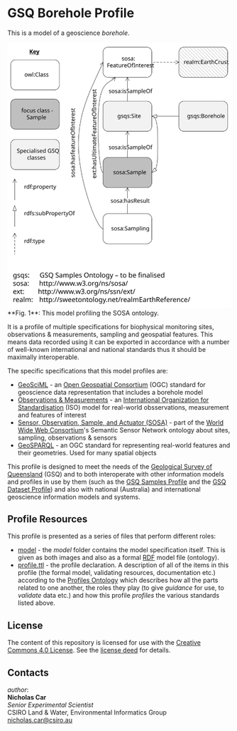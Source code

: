 # GSQ Borehole Profile
This is a model of a geoscience *borehole*.

<img src="model/sosa.svg" style="width:800px;" alt="Borehole model profiling SOSA" />  
**Fig. 1**: This model profiling the SOSA ontology.  

It is a profile of multiple specifications for biophysical monitoring sites, observations & measurements, sampling and geospatial features. This means data recorded using it can be exported in accordance with a number of well-known international and national standards thus it should be maximally interoperable.

The specific specifications that this model profiles are:

* [GeoSciML]() - an [Open Geospatial Consortium]() (OGC) standard for geoscience data representation that includes a borehole model
* [Observations & Measurements]() - an [International Organization for Standardisation]() (ISO) model for real-world obsservations, measurement and features of interest
* [Sensor, Observation, Sample, and Actuator (SOSA)](https://www.w3.org/TR/vocab-ssn/) - part of the [World Wide Web Consortium]()'s Semantic Sensor Network ontology about sites, sampling, observations & sensors
* [GeoSPARQL]() - an OGC standard for representing real-world features and their geometries. Used for many spatial objects

This profile is designed to meet the needs of the [Geological Survey of Queensland]() (GSQ) and to both interoperate with other information models and profiles in use by them (such as the [GSQ Samples Profile]() and the [GSQ Dataset Profile]()) and also with national (Australia) and international geoscience information models and systems.


## Profile Resources
This profile is presented as a series of files that perform different roles:

* [model](model/) - the *model* folder contains the model specification itself. This is given as both images and also as a formal [RDF]() model file (ontology).
* [profile.ttl]() - the profile declaration. A description of all of the items in this profile (the formal model, validating resources, documentation etc.) according to the [Profiles Ontology]() which describes how all the parts related to one another, the roles they play (to give *guidance* for use, to *validate* data etc.) and how this profile *profiles* the various standards listed above.


## License
The content of this repository is licensed for use with the [Creative Commons 4.0 License](https://creativecommons.org/licenses/by/4.0/). See the [license deed](LICENSE) for details.


## Contacts
*author*:  
**Nicholas Car**  
*Senior Experimental Scientist*  
CSIRO Land & Water, Environmental Informatics Group  
<nicholas.car@csiro.au>
